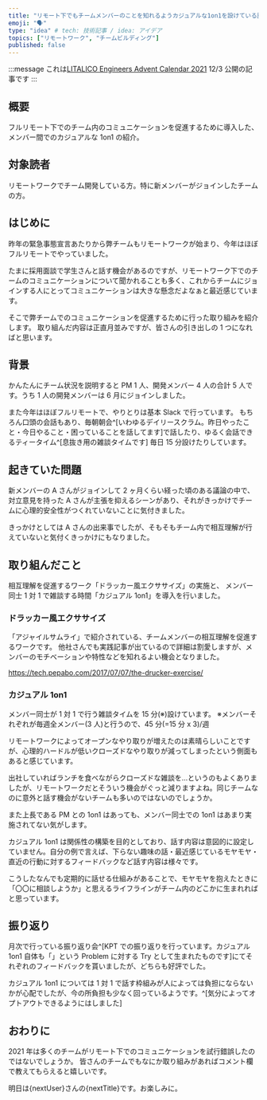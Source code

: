 ```yaml
---
title: "リモート下でもチームメンバーのことを知れるようカジュアルな1on1を設けている話"
emoji: "🗣"
type: "idea" # tech: 技術記事 / idea: アイデア
topics: ["リモートワーク", "チームビルディング"]
published: false
---
```


:::message
これは[LITALICO Engineers Advent Calendar 2021](https://qiita.com/advent-calendar/2021/litalico) 12/3 公開の記事です
:::

## 概要

フルリモート下でのチーム内のコミュニケーションを促進するために導入した、メンバー間でのカジュアルな 1on1 の紹介。

## 対象読者

リモートワークでチーム開発している方。特に新メンバーがジョインしたチームの方。

## はじめに

昨年の緊急事態宣言あたりから弊チームもリモートワークが始まり、今年はほぼフルリモートでやっていました。

たまに採用面談で学生さんと話す機会があるのですが、リモートワーク下でのチームのコミュニケーションについて聞かれることも多く、これからチームにジョインする人にとってコミュニケーションは大きな懸念だよなぁと最近感じています。

そこで弊チームでのコミュニケーションを促進するために行った取り組みを紹介します。
取り組んだ内容は正直月並みですが、皆さんの引き出しの 1 つになればと思います。

## 背景

かんたんにチーム状況を説明すると PM 1 人、開発メンバー 4 人の合計 5 人です。うち 1 人の開発メンバーは 6 月にジョインしました。

また今年はほぼフルリモートで、やりとりは基本 Slack で行っています。
もちろん口頭の会話もあり、毎朝朝会^[いわゆるデイリースクラム。昨日やったこと・今日やること・困っていることを話してます]で話したり、ゆるく会話できるティータイム^[息抜き用の雑談タイムです] 毎日 15 分設けたりしています。

## 起きていた問題

新メンバーの A さんがジョインして 2 ヶ月くらい経った頃のある議論の中で、対立意見を持った A さんが主張を抑えるシーンがあり、それがきっかけでチームに心理的安全性がつくれていないことに気付きました。

きっかけとしては A さんの出来事でしたが、そもそもチーム内で相互理解が行えていないと気付くきっかけにもなりました。

## 取り組んだこと

相互理解を促進するワーク「ドラッカー風エクササイズ」の実施と、
メンバー同士 1 対 1 で雑談する時間「カジュアル 1on1」を導入を行いました。

### ドラッカー風エクササイズ

「アジャイルサムライ」で紹介されている、チームメンバーの相互理解を促進するワークです。
他社さんでも実践記事が出ているので詳細は割愛しますが、メンバーのモチベーションや特性などを知れるよい機会となりました。

https://tech.pepabo.com/2017/07/07/the-drucker-exercise/

### カジュアル 1on1

メンバー同士が 1 対 1 で行う雑談タイムを 15 分(※)設けています。
※メンバーそれぞれが毎週全メンバー(3 人)と行うので、45 分(=15 分 x 3)/週

リモートワークによってオープンなやり取りが増えたのは素晴らしいことですが、心理的ハードルが低いクローズドなやり取りが減ってしまったという側面もあると感じています。

出社していればランチを食べながらクローズドな雑談を...というのもよくありましたが、リモートワークだとそういう機会がぐっと減りますよね。同じチームなのに意外と話す機会がないチームも多いのではないのでしょうか。

また上長である PM との 1on1 はあっても、メンバー同士での 1on1 はあまり実施されてない気がします。

カジュアル 1on1 は関係性の構築を目的としており、話す内容は意図的に設定していません。自分の例で言えば、下らない趣味の話・最近感じているモヤモヤ・直近の行動に対するフィードバックなど話す内容は様々です。

こうしたなんでも定期的に話せる仕組みがあることで、モヤモヤを抱えたときに「〇〇に相談しようか」と思えるライフラインがチーム内のどこかに生まれればと思っています。

## 振り返り

月次で行っている振り返り会^[KPT での振り返りを行っています。カジュアル 1on1 自体も「」という Problem に対する Try として生まれたものです]にてそれぞれのフィードバックを貰いましたが、どちらも好評でした。

カジュアル 1on1 については 1 対 1 で話す枠組みが人によっては負担にならないかが心配でしたが、今の所負担も少なく回っているようです。^[気分によってオプトアウトできるようにはしました]

## おわりに

2021 年は多くのチームがリモート下でのコミュニケーションを試行錯誤したのではないでしょうか。
皆さんのチームでもなにか取り組みがあればコメント欄で教えてもらえると嬉しいです。

明日は{nextUser}さんの{nextTitle}です。お楽しみに。
